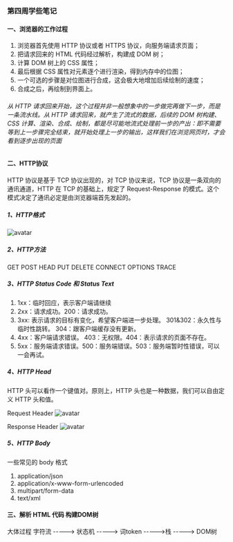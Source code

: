 
### 第四周学些笔记

#### 一、浏览器的工作过程

1. 浏览器首先使用 HTTP 协议或者 HTTPS 协议，向服务端请求页面；
2. 把请求回来的 HTML 代码经过解析，构建成 DOM 树；
3. 计算 DOM 树上的 CSS 属性；
4. 最后根据 CSS 属性对元素逐个进行渲染，得到内存中的位图；
5. 一个可选的步骤是对位图进行合成，这会极大地增加后续绘制的速度；
6. 合成之后，再绘制到界面上。
   
###### 从 HTTP 请求回来开始，这个过程并非一般想象中的一步做完再做下一步，而是一条流水线。从 HTTP 请求回来，就产生了流式的数据，后续的 DOM 树构建、CSS 计算、渲染、合成、绘制，都是尽可能地流式处理前一步的产出：即不需要等到上一步骤完全结束，就开始处理上一步的输出，这样我们在浏览网页时，才会看到逐步出现的页面

#### 二、HTTP协议

HTTP 协议是基于 TCP 协议出现的，对 TCP 协议来说，TCP 协议是一条双向的通讯通道，HTTP 在 TCP 的基础上，规定了 Request-Response 的模式。这个模式决定了通讯必定是由浏览器端首先发起的。

##### 1、HTTP格式

![avatar](https://static001.geekbang.org/resource/image/3d/a1/3db5e0f362bc276b83c7564430ecb0a1.jpg)

##### 2、HTTP方法

GET POST HEAD PUT DELETE CONNECT OPTIONS TRACE

##### 3、HTTP Status Code 和 Status Text

1. 1xx：临时回应，表示客户端请继续
2. 2xx：请求成功。200：请求成功。
3. 3xx: 表示请求的目标有变化，希望客户端进一步处理。 301&302：永久性与临时性跳转。 304：跟客户端缓存没有更新。
4. 4xx：客户端请求错误。 403：无权限。404：表示请求的页面不存在。
5. 5xx：服务端请求错误。500：服务端错误。503：服务端暂时性错误，可以一会再试。

##### 4、HTTP Head

HTTP 头可以看作一个键值对。原则上，HTTP 头也是一种数据，我们可以自由定义 HTTP 头和值。

Request Header
![avatar](https://static001.geekbang.org/resource/image/2b/a2/2be3e2457f08bdf624837dfaee01e4a2.png)

 Response Header
 ![avatar](https://static001.geekbang.org/resource/image/ef/c9/efdeadf27313e08bf0789a3b5480f7c9.png)

##### 5、HTTP Body

一些常见的 body 格式

1. application/json
2. application/x-www-form-urlencoded
3. multipart/form-data
4. text/xml

#### 三、解析 HTML 代码 构建DOM树

大体过程
字符流 -----> 状态机 -----> 词token ----->栈 -----> DOM树
